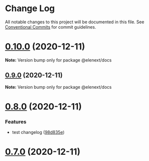 # Change Log

All notable changes to this project will be documented in this file.
See [Conventional Commits](https://conventionalcommits.org) for commit guidelines.

# [0.10.0](https://github.com/JasKang/elenext/compare/v0.9.0...v0.10.0) (2020-12-11)

**Note:** Version bump only for package @elenext/docs





## [0.9.0](https://github.com/JasKang/elenext/compare/v0.8.0...v0.9.0) (2020-12-11)

**Note:** Version bump only for package @elenext/docs





# [0.8.0](https://github.com/JasKang/elenext/compare/v0.7.0...v0.8.0) (2020-12-11)


### Features

* test changelog ([98d835e](https://github.com/JasKang/elenext/commit/98d835e906f7dca19eeceeb3559193908d90f9af))





# [0.7.0](https://github.com/JasKang/elenext/compare/0.4.0...v0.7.0) (2020-12-11)
